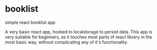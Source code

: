 # booklist
simple react booklist app


A very basic react app, hooked to localstorage to persist data.
This app is very suitable for beginners, as it touches most parts of react library in the most basic way, without complicating any of it's functionality.
